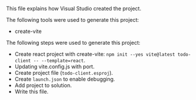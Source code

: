 This file explains how Visual Studio created the project.

The following tools were used to generate this project:
- create-vite

The following steps were used to generate this project:
- Create react project with create-vite: `npm init --yes vite@latest todo-client -- --template=react`.
- Updating vite.config.js with port.
- Create project file (`todo-client.esproj`).
- Create `launch.json` to enable debugging.
- Add project to solution.
- Write this file.
